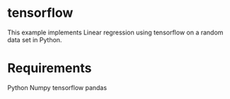 # tensorflow
This example implements Linear regression using tensorflow on a random data set in Python.

# Requirements
Python
Numpy 
tensorflow
pandas
